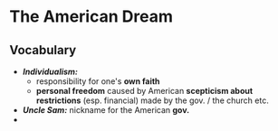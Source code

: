# The American Dream

## Vocabulary

- ***Individualism:***
	- responsibility for one's **own faith**
	- **personal freedom** caused by American **scepticism about restrictions** (esp. financial) made by the gov. / the church etc.
- ***Uncle Sam:*** nickname for the American **gov.**
- 
<!--stackedit_data:
eyJoaXN0b3J5IjpbLTY1MjgwMjA2NSwtNzA5MDg4NDAyXX0=
-->
